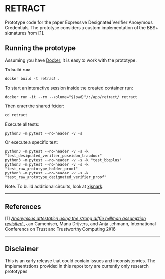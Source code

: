 # RETRACT
Prototype code for the paper Expressive Designated Verifier Anonymous Credentials. The prototype considers a custom implementation of the BBS+ signatures from \[1].

## Running the prototype

Assuming you have [Docker](https://docker.com/), it is easy to work with the prototype.

To build run:

    docker build -t retract .

To start an interactive session inside the created container run:

    docker run -it --rm --volume="$(pwd)"/:/app/retract/ retract

Then enter the shared folder:

    cd retract

Execute all tests:

    python3 -m pytest --no-header -v -s

Or execute a specific test:

    python3 -m pytest --no-header -v -s -k "test_designated_verifier_poseidon_trapdoor"
    python3 -m pytest --no-header -v -s -k "test_bbsplus"
    python3 -m pytest --no-header -v -s -k "test_raw_prototype_holder_proof"
    python3 -m pytest --no-header -v -s -k "test_raw_prototype_designated_verifier_proof"

Note. To build additional circuits, look at [xjsnark](https://github.com/akosba/xjsnark). 

--------------------------------------------------------------------------------
References
--------------------------------------------------------------------------------

\[1] [
  _Anonymous attestation using the strong diffie hellman assumption revisited_
](https://eprint.iacr.org/2016/663.pdf),
  Jan Camenisch, Manu Drijvers, and Anja Lehmann,
  International Conference on Trust and Trustworthy Computing 2016

--------------------------------------------------------------------------------
Disclaimer
--------------------------------------------------------------------------------

This is an early release that could contain issues and inconsistencies. The implementations provided in this repository are currently only research prototypes.

